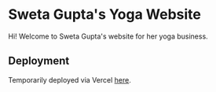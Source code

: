 # Sweta Gupta's Yoga Website
Hi! Welcome to Sweta Gupta's website for her yoga business.

## Deployment
Temporarily deployed via Vercel [here](https://sweta-gupta-yoga-git-main-zcheimets-projects.vercel.app/).